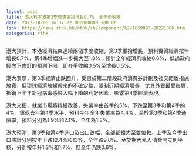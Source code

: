 ```yaml
---
layout: post
title: 港大料本港第3季經濟重拾增長0.7%　全年仍收縮
date: 2022-10-06 16:37:22.000000000 +08:00
link: https://news.rthk.hk/rthk/ch/component/k2/1669893-20221006.htm
categories: rthk
---
```


港大預計，本港經濟結束連續兩個季度收縮，第3季重拾增長，預料實質經濟按年增長0.7%，第4季增幅進一步擴大至1.8%；預計全年經濟仍收縮0.6%，低過政府經向下修訂的預測下限，即介乎收縮0.5%至增長0.5%。

港大表示，第3季經濟止跌回升，受惠於第二階段政府消費券計劃及社交距離措施放寬，但環球經濟放緩帶來的不確定性，限制近期經濟增長，尤其外貿最受影響，抵銷下半年新冠病毒感染大幅下降的利好因素，影響第4季經濟表現。

港大又指，就業市場將持續改善，失業率由首季的5%，下跌至第3季和第4季的4%，重返去年第4季水平，預料今年全年失業率為4.4%。至於第3季和第4季通脹率，預料分別為1.9%和2.1%，全年為1.8%。

港大預測，第3季和第4季進口及出口跌幅，全部都擴大至雙位數。上季及今季出口估計分別按年下跌12.4%和13%，全年跌9.8%。至於期內私人消費開支則平穩，分別按年升1.3%和1.7%，但全年仍跌0.6%。
